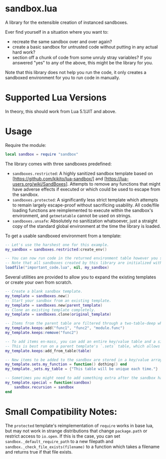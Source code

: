 # sandbox.lua

A library for the extensible creation of instanced sandboxes.

Ever find yourself in a situation where you want to:
- recreate the same sandbox over and over again? 
- create a basic sandbox for untrusted code without putting in any actual hard work?
- section off a chunk of code from some unruly stray variables?
If you answered "yes" to any of the above, this might be the library for you.

Note that this library does not help you run the code, it only creates a sandboxed environment for you to run code in manually.


# Supported Lua Versions
In theory, this should work from Lua 5.1/JIT and above.

# Usage 
Require the module:
```lua
local sandbox = require "sandbox"
```

The library comes with three sandboxes predefined:

- `sandboxes.restricted`:  A highly sanitized sandbox template based on [https://github.com/kikito/lua-sandbox/] and [https://lua-users.org/wiki/SandBoxes]. Attempts to remove any functions that might have adverse effects if executed or which could be used to escape from the sandbox.
- `sandboxes.protected`: A significantly less strict template which attempts to remain largely escape-proof without sacrificing usability. All code/file loading functions are reimplemented to execute within the sandbox's environment, and `getmetatable` cannot be used on strings.
- `sandboxes.unsafe`: Absolutely no sanitization whatsoever, just a straight copy of the standard global environment at the time the library is loaded.

To get a usable sandboxed environment from a template:
```lua
-- Let's use the harshest one for this example.
my_sandbox = sandboxes.restricted:create_env()

-- You can now run code in the returned environment table however you see fit.
-- Note that all sandboxes created by this library are initialized with `._G` pointing to the sandbox itself.
loadfile("important_code.lua", nil, my_sandbox)
```

Several utilities are provided to allow you to expand the existing templates or create your own from scratch.

```lua
-- Create a blank sandbox template.
my_template = sandboxes.new()
-- Start your sandbox from an existing template.
my_template = sandboxes.new(parent_template)
-- Clone an existing template completely.
my_template = sandboxes.clone(original_template)

-- Items from the parent table are filtered through a two-table-deep whitelist, which is implemented as a set.
my_template.keeps:add("func1", "func2", "module.func")
my_template.keeps:remove("func2")

-- To add items en-mass, you can add an entire key/value table and a single layer of sub-tables to the whitelist all at once.
-- This is best run on a parent template's `.sets` table, which allows you to then list items to remove in the form of a blacklist.
my_template.keeps:add_from_table(table)

-- New items to be added to the sandbox are stored in a key/value array and deep-copied when the sandbox is created.
my_template.sets.my_function = function() dothing() end
my_template._sets.my_table = {"This table will be unique each time."}

-- Sometimes you might need to add something extra after the sandbox has been fully constructed, such as functions or values that reference the sandbox itself. We have a callback for that.
my_template.special = function(sandbox)
	sandbox.recursion = sandbox
end
```

# Small Compatibility Notes:
The `protected` template's reimplementation of `require` works in base lua, but may not work in strange distributions that change `package.path` or restrict access to `io.open`. If this is the case, you can set `sandbox._default_require_path` to a new filepath and `sandbox._check_file_exists(filename)` to a function which takes a filename and returns true if that file exists.